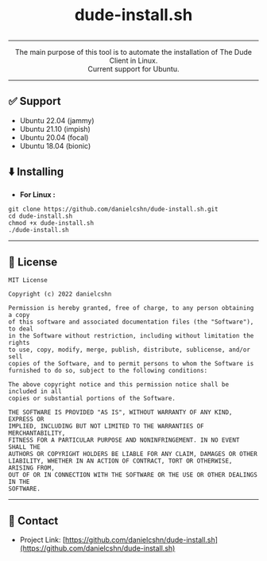 <div align="center">
  <h3 style="font-size: xx-large;"> dude-install.sh </h3>
  <hr>
  <p>The main purpose of this tool is to automate the installation of The Dude Client in Linux.<br>Current support for Ubuntu.</p>
  <hr>
</div>

## ✅ Support

- Ubuntu 22.04 (jammy)
- Ubuntu 21.10 (impish)
- Ubuntu 20.04 (focal)
- Ubuntu 18.04 (bionic)

## ⬇️ Installing
+ **For Linux :**
```
git clone https://github.com/danielcshn/dude-install.sh.git
cd dude-install.sh
chmod +x dude-install.sh
./dude-install.sh
```

---

## 📝 License

```
MIT License

Copyright (c) 2022 danielcshn

Permission is hereby granted, free of charge, to any person obtaining a copy
of this software and associated documentation files (the "Software"), to deal
in the Software without restriction, including without limitation the rights
to use, copy, modify, merge, publish, distribute, sublicense, and/or sell
copies of the Software, and to permit persons to whom the Software is
furnished to do so, subject to the following conditions:

The above copyright notice and this permission notice shall be included in all
copies or substantial portions of the Software.

THE SOFTWARE IS PROVIDED "AS IS", WITHOUT WARRANTY OF ANY KIND, EXPRESS OR
IMPLIED, INCLUDING BUT NOT LIMITED TO THE WARRANTIES OF MERCHANTABILITY,
FITNESS FOR A PARTICULAR PURPOSE AND NONINFRINGEMENT. IN NO EVENT SHALL THE
AUTHORS OR COPYRIGHT HOLDERS BE LIABLE FOR ANY CLAIM, DAMAGES OR OTHER
LIABILITY, WHETHER IN AN ACTION OF CONTRACT, TORT OR OTHERWISE, ARISING FROM,
OUT OF OR IN CONNECTION WITH THE SOFTWARE OR THE USE OR OTHER DEALINGS IN THE
SOFTWARE.
```

---

## 📧 Contact

- Project Link: [https://github.com/danielcshn/dude-install.sh](https://github.com/danielcshn/dude-install.sh)

